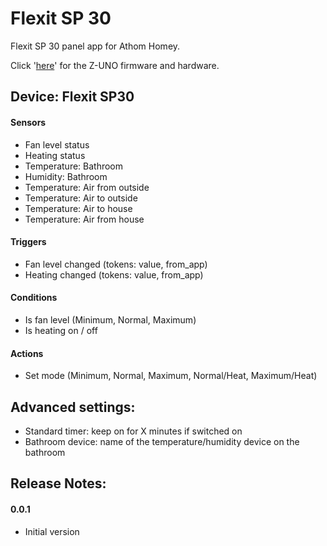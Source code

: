 # Flexit SP 30

Flexit SP 30 panel app for Athom Homey.

Click '[here](https://github.com/balmli/no.almli.flexit.zuno)' for the Z-UNO firmware and hardware.

## Device: Flexit SP30 

#### Sensors

- Fan level status
- Heating status
- Temperature: Bathroom
- Humidity: Bathroom
- Temperature: Air from outside
- Temperature: Air to outside
- Temperature: Air to house
- Temperature: Air from house

#### Triggers

- Fan level changed (tokens: value, from_app)
- Heating changed (tokens: value, from_app)

#### Conditions

- Is fan level (Minimum, Normal, Maximum)
- Is heating on / off

#### Actions

- Set mode (Minimum, Normal, Maximum, Normal/Heat, Maximum/Heat)

## Advanced settings:

- Standard timer: keep on for X minutes if switched on
- Bathroom device: name of the temperature/humidity device on the bathroom

## Release Notes:

#### 0.0.1

- Initial version
